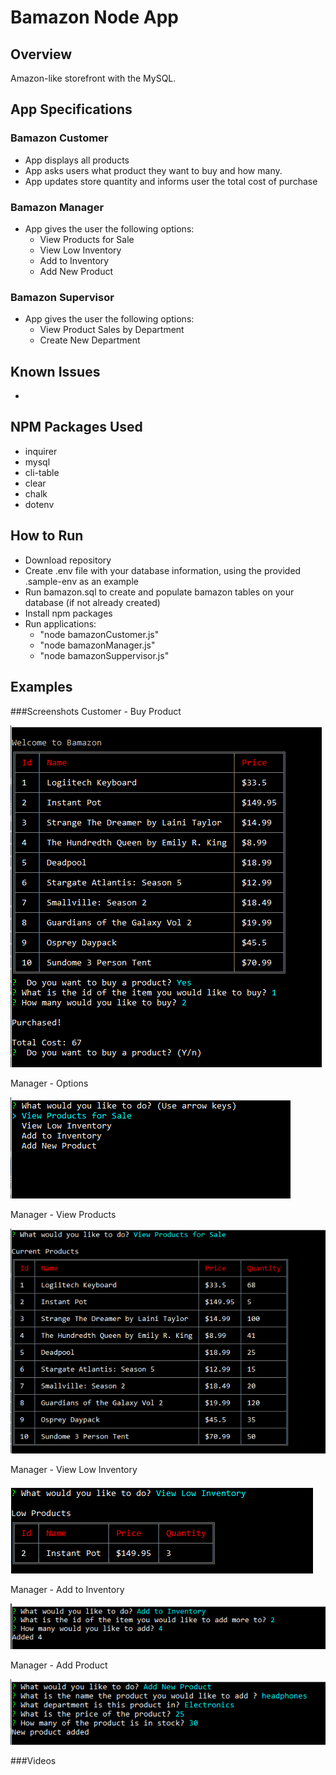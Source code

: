 # Bamazon Node App

## Overview
Amazon-like storefront with the MySQL. 

## App Specifications
### Bamazon Customer
* App displays all products
* App asks users what product they want to buy and how many.
* App updates store quantity and informs user the total cost of purchase

### Bamazon Manager
* App gives the user the following options:
    * View Products for Sale
    * View Low Inventory    
    * Add to Inventory
    * Add New Product
    
### Bamazon Supervisor
* App gives the user the following options:
   * View Product Sales by Department
   * Create New Department

## Known Issues
* 

## NPM Packages Used
*   inquirer
*   mysql
*   cli-table
*   clear
*   chalk
*   dotenv



## How to Run
* Download repository
* Create .env file with your database information, using the provided .sample-env as an example
* Run bamazon.sql to create and populate bamazon tables on your database (if not already created)
* Install npm packages
* Run applications: 
    * "node bamazonCustomer.js"
    * "node bamazonManager.js"
    * "node bamazonSuppervisor.js"


## Examples
###Screenshots
Customer - Buy Product

![Buy Product](sample/screenshots/BC01-buy_product.png)

Manager - Options

![Options](sample/screenshots/BM01-options.png)

Manager - View Products

![View All](sample/screenshots/BM02-view_all.png)

Manager - View Low Inventory

![View Low](sample/screenshots/BM03-view_low.png)

Manager - Add to Inventory

![Add Inventory](sample/screenshots/BM04-add_inventory.png)

Manager - Add Product

![Add Product](sample/screenshots/BM05-add_product.png)

###Videos